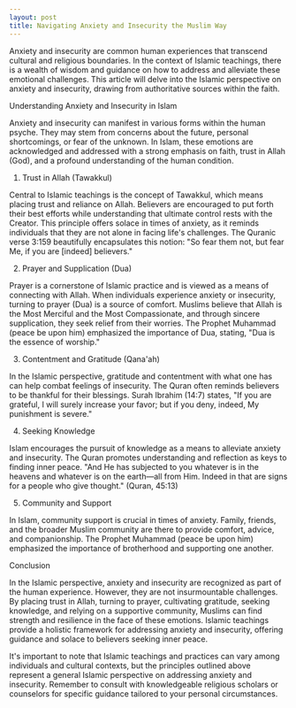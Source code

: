 ```yaml
---
layout: post
title: Navigating Anxiety and Insecurity the Muslim Way
---
```


Anxiety and insecurity are common human experiences that transcend cultural and religious boundaries. In the context of Islamic teachings, there is a wealth of wisdom and guidance on how to address and alleviate these emotional challenges. This article will delve into the Islamic perspective on anxiety and insecurity, drawing from authoritative sources within the faith.

Understanding Anxiety and Insecurity in Islam  

Anxiety and insecurity can manifest in various forms within the human psyche. They may stem from concerns about the future, personal shortcomings, or fear of the unknown. In Islam, these emotions are acknowledged and addressed with a strong emphasis on faith, trust in Allah (God), and a profound understanding of the human condition.

1. Trust in Allah (Tawakkul)  

Central to Islamic teachings is the concept of Tawakkul, which means placing trust and reliance on Allah. Believers are encouraged to put forth their best efforts while understanding that ultimate control rests with the Creator. This principle offers solace in times of anxiety, as it reminds individuals that they are not alone in facing life's challenges. The Quranic verse 3:159 beautifully encapsulates this notion: "So fear them not, but fear Me, if you are [indeed] believers."

2. Prayer and Supplication (Dua)  

Prayer is a cornerstone of Islamic practice and is viewed as a means of connecting with Allah. When individuals experience anxiety or insecurity, turning to prayer (Dua) is a source of comfort. Muslims believe that Allah is the Most Merciful and the Most Compassionate, and through sincere supplication, they seek relief from their worries. The Prophet Muhammad (peace be upon him) emphasized the importance of Dua, stating, "Dua is the essence of worship."

3. Contentment and Gratitude (Qana'ah)  

In the Islamic perspective, gratitude and contentment with what one has can help combat feelings of insecurity. The Quran often reminds believers to be thankful for their blessings. Surah Ibrahim (14:7) states, "If you are grateful, I will surely increase your favor; but if you deny, indeed, My punishment is severe."

4. Seeking Knowledge  

Islam encourages the pursuit of knowledge as a means to alleviate anxiety and insecurity. The Quran promotes understanding and reflection as keys to finding inner peace. "And He has subjected to you whatever is in the heavens and whatever is on the earth—all from Him. Indeed in that are signs for a people who give thought." (Quran, 45:13)

5. Community and Support  

In Islam, community support is crucial in times of anxiety. Family, friends, and the broader Muslim community are there to provide comfort, advice, and companionship. The Prophet Muhammad (peace be upon him) emphasized the importance of brotherhood and supporting one another.

Conclusion  

In the Islamic perspective, anxiety and insecurity are recognized as part of the human experience. However, they are not insurmountable challenges. By placing trust in Allah, turning to prayer, cultivating gratitude, seeking knowledge, and relying on a supportive community, Muslims can find strength and resilience in the face of these emotions. Islamic teachings provide a holistic framework for addressing anxiety and insecurity, offering guidance and solace to believers seeking inner peace.

It's important to note that Islamic teachings and practices can vary among individuals and cultural contexts, but the principles outlined above represent a general Islamic perspective on addressing anxiety and insecurity. Remember to consult with knowledgeable religious scholars or counselors for specific guidance tailored to your personal circumstances.